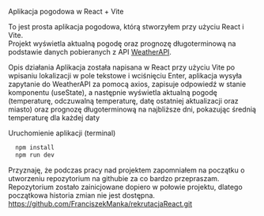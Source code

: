  Aplikacja pogodowa w React + Vite

To jest prosta aplikacja pogodowa, którą stworzyłem przy użyciu React i Vite.  
Projekt wyświetla aktualną pogodę oraz prognozę długoterminową na podstawie danych pobieranych z API [WeatherAPI](https://www.weatherapi.com/).



 Opis działania
Aplikacja została napisana w React przy użyciu Vite
po wpisaniu lokalizacji w pole tekstowe i wciśnięciu Enter, aplikacja wysyła zapytanie do WeatherAPI za pomocą axios, 
zapisuje odpowiedź w stanie komponentu (useState), a następnie wyświetla aktualną pogodę (temperaturę, odczuwalną temperaturę, 
datę ostatniej aktualizacji oraz miasto) oraz prognozę długoterminową na najbliższe dni, pokazując średnią temperaturę dla każdej daty

 Uruchomienie aplikacji (terminal)
```bash
  npm install
  npm run dev
```


Przyznaję, że podczas pracy nad projektem zapomniałem na początku o utworzeniu repozytorium na githubie za co bardzo przepraszam.
Repozytorium zostało zainicjowane dopiero w połowie projektu, dlatego początkowa historia zmian nie jest dostępna.  
https://github.com/FranciszekManka/rekrutacjaReact.git
